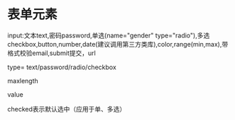 # 表单元素

input:文本text,密码password,单选\(name="gender" type="radio"\),多选checkbox,button,number,date\(建议调用第三方类库\),color,range\(min,max\),带格式校验email,submit提交，url

type= text/password/radio/checkbox

maxlength

value

checked表示默认选中（应用于单、多选）

